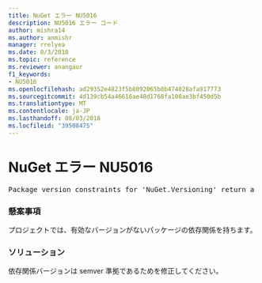 ```yaml
---
title: NuGet エラー NU5016
description: NU5016 エラー コード
author: mishra14
ms.author: anmishr
manager: rrelyea
ms.date: 8/3/2018
ms.topic: reference
ms.reviewer: anangaur
f1_keywords:
- NU5016
ms.openlocfilehash: ad29352e4823f5b8092065b0b474028afa917773
ms.sourcegitcommit: 4d139cb54a46616ae48d1768fa108ae3bf450d5b
ms.translationtype: MT
ms.contentlocale: ja-JP
ms.lasthandoff: 08/03/2018
ms.locfileid: "39508475"
---
```

# <a name="nuget-error-nu5016"></a>NuGet エラー NU5016
<pre>Package version constraints for 'NuGet.Versioning' return a version range that is empty.</pre>

### <a name="issue"></a>懸案事項

プロジェクトでは、有効なバージョンがないパッケージの依存関係を持ちます。


### <a name="solution"></a>ソリューション

依存関係バージョンは semver 準拠であるためを修正してください。

